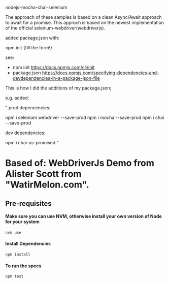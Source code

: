 nodejs-mocha-chai-selenium

The approach of these samples is based on a clean Async/Await approach to await for a promise. This approch is based on the newest implementation of the official selenium-webdriver(webdriverjs). 

added package.json with:

npm init
{fill the form!}

see:
- npm init 
https://docs.npmjs.com/cli/init
- package.json
https://docs.npmjs.com/specifying-dependencies-and-devdependencies-in-a-package-json-file

This is how I did the additions of my package.json;

e.g. added:

" prod depencencies:

 npm i selenium webdriver --save-prod
 npm i mocha --save-prod
 npm i chai --save-prod

 dev dependencies:
 
 npm i chai-as-promised "

# Based of: WebDriverJs Demo from Alister Scott from "WatirMelon.com".

## Pre-requisites

#### Make sure you can use NVM, otherwise install your own version of Node for your system

`nvm use`

#### Install Dependencies

`npm install`

#### To run the specs

`npm test`


